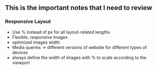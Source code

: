 ## This is the important notes that I need to review

### Responsive Layout

- Use % instead of px for all layout-related lengths
- Flexible, responsive images
- optimized images width
- Media queries -> different versions of website for different types of devices
- always define the width of images with % to scale according to the viewport
